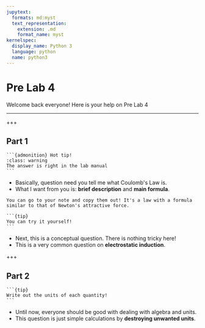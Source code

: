 ```yaml
---
jupytext:
  formats: md:myst
  text_representation:
    extension: .md
    format_name: myst
kernelspec:
  display_name: Python 3
  language: python
  name: python3
---
```


# Pre Lab 4

Welcome back everyone! Here is your help on Pre Lab 4
___ 

+++

## Part 1

````{margin}
```{admonition} Hot tip!
:class: warning
The answer is right in the lab manual
```
````
- Basically, question need you tell me what Coulomb's Law is.
- What I want from you is: **brief description** and **main formula**.

```{note}
You can go to your note and copy them out! It's a law with a formula similar to that of Newton's attractive force.
```

````{margin}
```{tip}
You can try it yourself!
```
````

- Next, this is a conceptual question. There is nothing tricky here!
- This is a very common question on **electrostatic induction**.


+++

## Part 2

````{margin}
```{tip}
Write out the units of each quantity!
```
````

- Until now, everyone should be good with dealing with algebra and units.
- This question is just simple calculations by **destroying unwanted units**.
